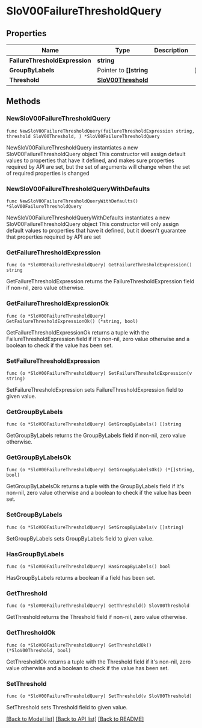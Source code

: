 # SloV00FailureThresholdQuery

## Properties

Name | Type | Description | Notes
------------ | ------------- | ------------- | -------------
**FailureThresholdExpression** | **string** |  | 
**GroupByLabels** | Pointer to **[]string** |  | [optional] 
**Threshold** | [**SloV00Threshold**](SloV00Threshold.md) |  | 

## Methods

### NewSloV00FailureThresholdQuery

`func NewSloV00FailureThresholdQuery(failureThresholdExpression string, threshold SloV00Threshold, ) *SloV00FailureThresholdQuery`

NewSloV00FailureThresholdQuery instantiates a new SloV00FailureThresholdQuery object
This constructor will assign default values to properties that have it defined,
and makes sure properties required by API are set, but the set of arguments
will change when the set of required properties is changed

### NewSloV00FailureThresholdQueryWithDefaults

`func NewSloV00FailureThresholdQueryWithDefaults() *SloV00FailureThresholdQuery`

NewSloV00FailureThresholdQueryWithDefaults instantiates a new SloV00FailureThresholdQuery object
This constructor will only assign default values to properties that have it defined,
but it doesn't guarantee that properties required by API are set

### GetFailureThresholdExpression

`func (o *SloV00FailureThresholdQuery) GetFailureThresholdExpression() string`

GetFailureThresholdExpression returns the FailureThresholdExpression field if non-nil, zero value otherwise.

### GetFailureThresholdExpressionOk

`func (o *SloV00FailureThresholdQuery) GetFailureThresholdExpressionOk() (*string, bool)`

GetFailureThresholdExpressionOk returns a tuple with the FailureThresholdExpression field if it's non-nil, zero value otherwise
and a boolean to check if the value has been set.

### SetFailureThresholdExpression

`func (o *SloV00FailureThresholdQuery) SetFailureThresholdExpression(v string)`

SetFailureThresholdExpression sets FailureThresholdExpression field to given value.


### GetGroupByLabels

`func (o *SloV00FailureThresholdQuery) GetGroupByLabels() []string`

GetGroupByLabels returns the GroupByLabels field if non-nil, zero value otherwise.

### GetGroupByLabelsOk

`func (o *SloV00FailureThresholdQuery) GetGroupByLabelsOk() (*[]string, bool)`

GetGroupByLabelsOk returns a tuple with the GroupByLabels field if it's non-nil, zero value otherwise
and a boolean to check if the value has been set.

### SetGroupByLabels

`func (o *SloV00FailureThresholdQuery) SetGroupByLabels(v []string)`

SetGroupByLabels sets GroupByLabels field to given value.

### HasGroupByLabels

`func (o *SloV00FailureThresholdQuery) HasGroupByLabels() bool`

HasGroupByLabels returns a boolean if a field has been set.

### GetThreshold

`func (o *SloV00FailureThresholdQuery) GetThreshold() SloV00Threshold`

GetThreshold returns the Threshold field if non-nil, zero value otherwise.

### GetThresholdOk

`func (o *SloV00FailureThresholdQuery) GetThresholdOk() (*SloV00Threshold, bool)`

GetThresholdOk returns a tuple with the Threshold field if it's non-nil, zero value otherwise
and a boolean to check if the value has been set.

### SetThreshold

`func (o *SloV00FailureThresholdQuery) SetThreshold(v SloV00Threshold)`

SetThreshold sets Threshold field to given value.



[[Back to Model list]](../README.md#documentation-for-models) [[Back to API list]](../README.md#documentation-for-api-endpoints) [[Back to README]](../README.md)


